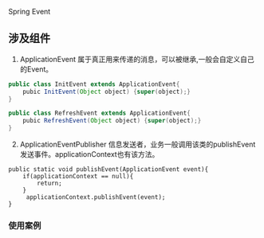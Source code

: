 
Spring Event

## 涉及组件

1. ApplicationEvent 属于真正用来传递的消息，可以被继承,一般会自定义自己的Event。
```java
public class InitEvent extends ApplicationEvent{ 
    pubic InitEvent(Object object) {super(object);}
}

public class RefreshEvent extends ApplicationEvent{ 
    pubic RefreshEvent(Object object) {super(object);}
}
```

2. ApplicationEventPublisher 信息发送者，业务一般调用该类的publishEvent发送事件。applicationContext也有该方法。
```text
public static void publishEvent(ApplicationEvent event){
    if(applicationContext == null){
        return;
    }
     applicationContext.publishEvent(event);
}
```


### 使用案例


